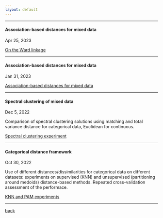 ```yaml
---
layout: default
---
```



---------------------

#### Association-based distances for mixed data

Apr 25, 2023

[On the Ward linkage](blogposts_archive/custom_hclust_check.html)


---------------------

#### Association-based distances for mixed data

Jan 31, 2023

[Association-based distances for mixed data](blogposts_archive/computing_delta_for_mixed_data.html)

---------------------

#### Spectral clustering of mixed data

Dec 5, 2022

Comparison of spectral clustering solutions using matching and total variance distance for categorical data, Euclidean for continuous.

[Spectral clustering experiment](blogposts_archive/spectral_clust_mixed.html)

---------------------

#### Categorical distance framework

Oct 30, 2022

Use of different distances/dissimilarities for categorical data on different datasets: experiments on supervised (KNN) and unsupervised (partitioning around medoids) distance-based methods. Repeated cross-validation assessment of the performace.

[KNN and PAM experiments](blogposts_archive/distances_experiment_superv_unsuperv.html)


---------------------

[back](./)
